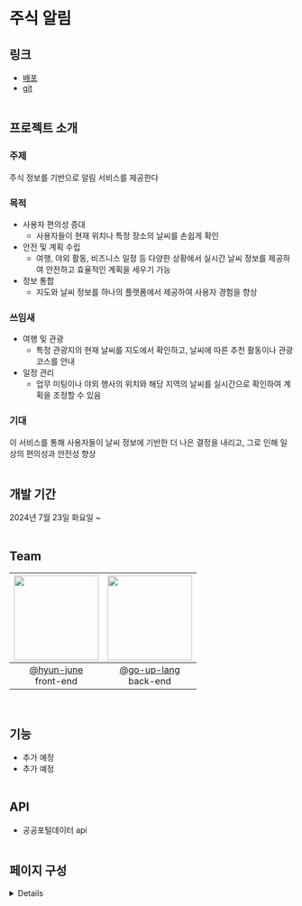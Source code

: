 # 주식 알림

## 링크
- [배포](http://dbsrbtjs.cafe24.com/)
- [git](https://github.com/go-up-lang/project/tree/master)
<br/><br/>

## 프로젝트 소개
### 주제
주식 정보를 기반으로 알림 서비스를 제공한다
### 목적
- 사용자 편의성 증대
  - 사용자들이 현재 위치나 특정 장소의 날씨를 손쉽게 확인<br/>
- 안전 및 계획 수립
  - 여행, 야외 활동, 비즈니스 일정 등 다양한 상황에서 실시간 날씨 정보를 제공하여 안전하고 효율적인 계획을 세우기 가능<br/>
- 정보 통합
  - 지도와 날씨 정보를 하나의 플랫폼에서 제공하여 사용자 경험을 향상
### 쓰임새
- 여행 및 관광
  - 특정 관광지의 현재 날씨를 지도에서 확인하고, 날씨에 따른 추천 활동이나 관광 코스를 안내
- 일정 관리
  - 업무 미팅이나 야외 행사의 위치와 해당 지역의 날씨를 실시간으로 확인하여 계획을 조정할 수 있음
### 기대
이 서비스를 통해 사용자들이 날씨 정보에 기반한 더 나은 결정을 내리고, 그로 인해 일상의 편의성과 안전성 향상
<br/><br/>

## 개발 기간
2024년 7월 23일 화요일 ~
<br/><br/>

## Team
|<img src="https://avatars.githubusercontent.com/u/93964175?v=4" width="150" height="150"/>|<img src="https://avatars.githubusercontent.com/u/173075833?s=48&v=4" width="150" height="150"/>|
|:-:|:-:|
|[@hyun-june](https://github.com/hyun-june)<br/>front-end|[@go-up-lang](https://github.com/go-up-lang)<br/>back-end
<br/>

## 기능
- 추가 예정
- 추가 예정
<br/><br/>

## API
- 공공포털데이터 api
<br/><br/>

## 페이지 구성
<details>
  
</details>
<br/>
